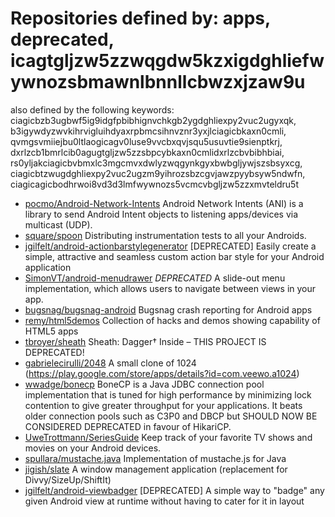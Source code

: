 # Repositories defined by: apps, deprecated, icagtgljzw5zzwqgdw5kzxigdghliefwywnozsbmawnlbnnllcbwzxjzaw9u

also defined by the following keywords: ciagicbzb3ugbwf5ig9idgfpbibhignvchkgb2ygdghliexpy2vuc2ugyxqk, b3igywdyzwvkihrvigluihdyaxrpbmcsihnvznr3yxjlciagicbkaxn0cmli, qvmgsvmiiejbu0ltlaogicagv0luse9vvcbxqvjsqu5usuvtie9sienptkrj, dxrlzcb1bmrlcib0agugtgljzw5zzsbpcybkaxn0cmlidxrlzcbvbibhbiai, rs0yljakciagicbvbmxlc3mgcmvxdwlyzwqgynkgyxbwbgljywjszsbsyxcg, ciagicbtzwugdghliexpy2vuc2ugzm9yihrozsbzcgvjawzpyybsyw5ndwfn, ciagicagicbodhrwoi8vd3d3lmfwywnozs5vcmcvbgljzw5zzxmvteldru5t

- [pocmo/Android-Network-Intents](https://github.com/pocmo/Android-Network-Intents)
  Android Network Intents (ANI) is a library to send Android Intent objects to listening apps/devices via multicast (UDP).
- [square/spoon](https://github.com/square/spoon)
  Distributing instrumentation tests to all your Androids.
- [jgilfelt/android-actionbarstylegenerator](https://github.com/jgilfelt/android-actionbarstylegenerator)
  [DEPRECATED] Easily create a simple, attractive and seamless custom action bar style for your Android application
- [SimonVT/android-menudrawer](https://github.com/SimonVT/android-menudrawer)
  *DEPRECATED* A slide-out menu implementation, which allows users to navigate between views in your app.
- [bugsnag/bugsnag-android](https://github.com/bugsnag/bugsnag-android)
  Bugsnag crash reporting for Android apps
- [remy/html5demos](https://github.com/remy/html5demos)
  Collection of hacks and demos showing capability of HTML5 apps
- [tbroyer/sheath](https://github.com/tbroyer/sheath)
  Sheath: Dagger† Inside – THIS PROJECT IS DEPRECATED!
- [gabrielecirulli/2048](https://github.com/gabrielecirulli/2048)
  A small clone of 1024 (https://play.google.com/store/apps/details?id=com.veewo.a1024)
- [wwadge/bonecp](https://github.com/wwadge/bonecp)
  BoneCP is a Java JDBC connection pool implementation that is tuned for high performance by minimizing lock contention to give greater throughput for your applications. It beats older connection pools such as C3P0 and DBCP but SHOULD NOW BE CONSIDERED DEPRECATED in favour of HikariCP.
- [UweTrottmann/SeriesGuide](https://github.com/UweTrottmann/SeriesGuide)
  Keep track of your favorite TV shows and movies on your Android devices.
- [spullara/mustache.java](https://github.com/spullara/mustache.java)
  Implementation of mustache.js for Java
- [jigish/slate](https://github.com/jigish/slate)
  A window management application (replacement for Divvy/SizeUp/ShiftIt)
- [jgilfelt/android-viewbadger](https://github.com/jgilfelt/android-viewbadger)
  [DEPRECATED] A simple way to "badge" any given Android view at runtime without having to cater for it in layout
